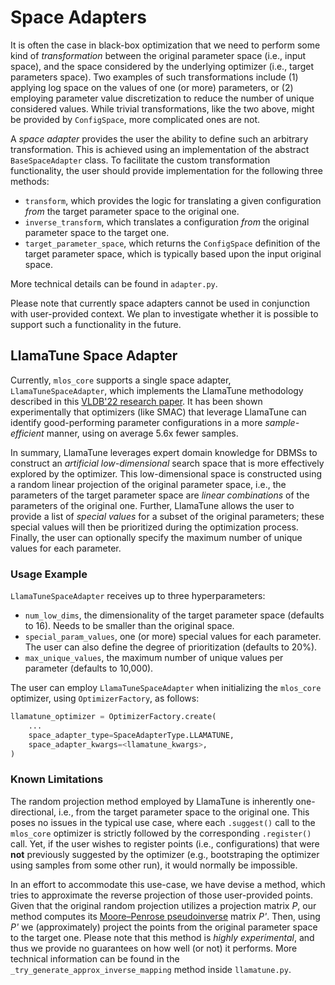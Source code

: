 # Space Adapters

It is often the case in black-box optimization that we need to perform some kind of *transformation* between the original parameter space (i.e., input space), and the space considered by the underlying optimizer (i.e., target parameters space).
Two examples of such transformations include (1) applying log space on the values of one (or more) parameters, or (2) employing parameter value discretization to reduce the number of unique considered values.
While trivial transformations, like the two above, might be provided by `ConfigSpace`, more complicated ones are not.

A *space adapter* provides the user the ability to define such an arbitrary transformation.
This is achieved using an implementation of the abstract `BaseSpaceAdapter` class.
To facilitate the custom transformation functionality, the user should provide implementation for the following three methods:

- `transform`, which provides the logic for translating a given configuration *from* the target parameter space to the original one.
- `inverse_transform`, which translates a configuration *from* the original parameter space to the target one.
- `target_parameter_space`, which returns the `ConfigSpace` definition of the target parameter space, which is typically based upon the input original space.

More technical details can be found in `adapter.py`.

Please note that currently space adapters cannot be used in conjunction with user-provided context. We plan to investigate whether it is possible to support such a functionality in the future.

## LlamaTune Space Adapter

Currently, `mlos_core` supports a single space adapter, `LlamaTuneSpaceAdapter`, which implements the LlamaTune methodology described in this [VLDB'22 research paper](https://www.vldb.org/pvldb/vol15/p2953-kanellis.pdf).
It has been shown experimentally that optimizers (like SMAC) that leverage LlamaTune can identify good-performing parameter configurations in a more *sample-efficient* manner, using on average 5.6x fewer samples.

In summary, LlamaTune leverages expert domain knowledge for DBMSs to construct an *artificial low-dimensional* search space that is more effectively explored by the optimizer.
This low-dimensional space is constructed using a random linear projection of the original parameter space, i.e., the parameters of the target parameter space are *linear combinations* of the parameters of the original one.
Further, LlamaTune allows the user to provide a list of *special values* for a subset of the original parameters; these special values will then be prioritized during the optimization process.
Finally, the user can optionally specify the maximum number of unique values for each parameter.

### Usage Example

`LlamaTuneSpaceAdapter` receives up to three hyperparameters:

- `num_low_dims`, the dimensionality of the target parameter space (defaults to 16). Needs to be smaller than the original space.
- `special_param_values`, one (or more) special values for each parameter. The user can also define the degree of prioritization (defaults to 20%).
- `max_unique_values`, the maximum number of unique values per parameter (defaults to 10,000).

The user can employ `LlamaTuneSpaceAdapter` when initializing the `mlos_core` optimizer, using `OptimizerFactory`, as follows:

```python
llamatune_optimizer = OptimizerFactory.create(
    ...
    space_adapter_type=SpaceAdapterType.LLAMATUNE,
    space_adapter_kwargs=<llamatune_kwargs>,
)
```

### Known Limitations

The random projection method employed by LlamaTune is inherently one-directional, i.e., from the target parameter space to the original one. This poses no issues in the typical use case, where each `.suggest()` call to the `mlos_core` optimizer is strictly followed by the corresponding `.register()` call. Yet, if the user wishes to register points (i.e., configurations) that were **not** previously suggested by the optimizer (e.g., bootstraping the optimizer using samples from some other run), it would normally be impossible.

In an effort to accommodate this use-case, we have devise a method, which tries to approximate the reverse projection of those user-provided points. Given that the original random projection utilizes a projection matrix *P*, our method computes its [Moore–Penrose pseudoinverse](https://en.wikipedia.org/wiki/Moore%E2%80%93Penrose_inverse) matrix *P'*. Then, using *P'* we (approximately) project the points from the original parameter space to the target one. Please note that this method is *highly experimental*, and thus we provide no guarantees on how well (or not) it performs. More technical information can be found in the `_try_generate_approx_inverse_mapping` method inside `llamatune.py`.
